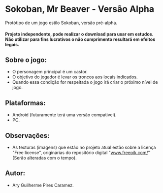 # Sokoban, Mr Beaver - Versão Alpha
Protótipo de um jogo estilo Sokoban, versão pré-alpha.

#### Projeto independente, pode realizar o download para usar em estudos. Não utilizar para fins lucrativos o não cumprimento resultará em efeitos legais.

## Sobre o jogo:
- O personagem principal é um castor.
- O objetivo do jogador é levar os troncos aos locais indicados.
- Quando essa condição for respeitada o jogo irá criar o próximo nível de jogo.

## Plataformas:
- Android (futuramente terá uma versão compativel).
- PC.

## Observações:
- As texturas (imagens) que estão no projeto atual estão sobre a licença "Free license", originárias do repositório digital "www.freepik.com/" (Serão alteradas com o tempo).

## Autor:
- Ary Guilherme Pires Caramez.
